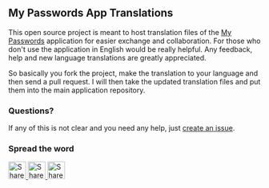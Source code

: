 ## My Passwords App Translations

This open source project is meant to host translation files of the [My Passwords](https://play.google.com/store/apps/details?id=com.er.mo.apps.mypasswords) application for easier exchange and collaboration.
For those who don't use the application in English would be really helpful.
Any feedback, help and new language translations are greatly appreciated.

So basically you fork the project, make the translation to your language and then send a pull request.
I will then take the updated translation files and put them into the main application repository.

### Questions?

If any of this is not clear and you need any help, just [create an issue](https://github.com/er-mo/MyPasswordsTranslations/issues/new).

### Spread the word

<a href="https://twitter.com/intent/tweet?text=Check%20out%20My%20Passwords%20App%20on%20Play%20Store:%20https://play.google.com/store/apps/details?id=com.er.mo.apps.mypasswords" target="_blank" title="share to twitter" style="width:100%">
<img src="https://github.com/er-mo/MyPasswordsTranslations/blob/master/res/x-design/twitter.png" title="Share on Twitter" width="35" height=35 />
<a href="https://itunes.apple.com/us/app/my-passwords-manager/id1214628418" target="_blank" title="share to twitter" style="width:100%">
<img src="https://github.com/er-mo/MyPasswordsTranslations/blob/master/res/x-design/googleplus.png" title="Share on Google+" width="35" height=35 />
<a href="https://www.facebook.com/sharer/sharer.php?u=https://play.google.com/store/apps/details?id=com.er.mo.apps.mypasswords" target="_blank" title="share to twitter" style="width:100%">
<img src="https://github.com/er-mo/MyPasswordsTranslations/blob/master/res/x-design/facebook.png" title="Share on Facebook" width="35" height=35 />
</a>
